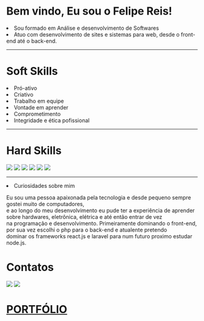 <h1>Bem vindo, Eu sou o Felipe Reis!</h1>

<li>Sou formado em Análise e desenvolvimento de Softwares</li>
<li>Atuo com desenvolvimento de sites e sistemas para web, desde o front-end até o back-end.</li>

<hr>

<h1>Soft Skills</h1>
<li>Pró-ativo</li>
<li>Criativo</li>
<li>Trabalho em equipe</li>
<li>Vontade em aprender</li>
<li>Comprometimento</li>
<li>Integridade e ética pofissional</li>
<hr>
<h1>Hard Skills</h1>
<img src="https://img.shields.io/badge/-HTML-05122A?style=flat&logo=HTML5"></img>
<img src="https://img.shields.io/badge/-CSS-05122A?style=flat&logo=CSS3"></img>
<img src="https://img.shields.io/badge/-JavaScript-05122A?style=flat&logo=javascript"></img>
<img src="https://img.shields.io/badge/-BootStrap-05122A?style=flat&logo=bootstrap"></img>
<img src="https://img.shields.io/badge/-PHP-05122A?style=flat&logo=php"></img>
<img src="https://img.shields.io/badge/-MySql-05122A?style=flat&logo=mysql"></img>
<hr>

<li>Curiosidades sobre mim</li>
<p>
Eu sou uma pessoa apaixonada pela tecnologia e desde pequeno sempre gostei muito de computadores,</br>
e ao longo do meu desenvolvimento eu pude ter a experiência de aprender sobre hardwares, eletrônica, elétrica e até então entrar de vez</br>
na programação e desenvolvimento. Primeiramente dominando o front-end, por sua vez escolhi o php para o back-end e atualente pretendo</br>
dominar os frameworks react.js e laravel para num futuro proximo estudar node.js.
</p>

<h1>Contatos</h1>

<a href="https://www.linkedin.com/in/devreis/"><img src="https://img.shields.io/badge/-LinKedin-05122A?style=flat&logo=linkedin"></img></a>
<a href="mailto:dev.felipereis@gmailcom"><img src="https://img.shields.io/badge/-Gmail-05122A?style=flat&logo=gmail"></img></a>
<a href="http://devreis.com.br/"><h1>PORTFÓLIO</h1></a>
